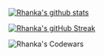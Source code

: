 [![Rhanka's github stats](https://github-readme-stats.vercel.app/api?username=rhanka&show_icons=true)](https://matchid.io)

[![Rhanka's gitHub Streak](https://github-readme-streak-stats.herokuapp.com?user=rhanka&theme=github-light&date_format=j%20M%5B%20Y%5D)](https://git.io/streak-stats)

![Rhanka's Codewars](https://github.r2v.ch/codewars?user=rhanka)
